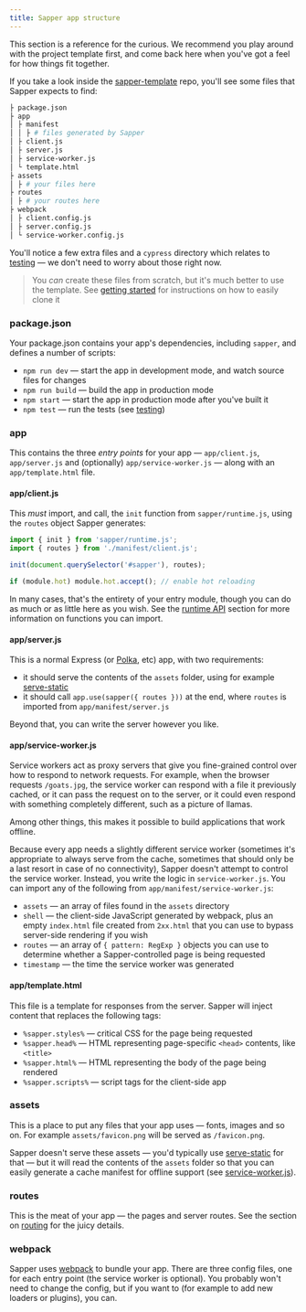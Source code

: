 ```yaml
---
title: Sapper app structure
---
```


This section is a reference for the curious. We recommend you play around with the project template first, and come back here when you've got a feel for how things fit together.

If you take a look inside the [sapper-template](https://github.com/sveltejs/sapper-template) repo, you'll see some files that Sapper expects to find:

```bash
├ package.json
├ app
│ ├ manifest
│ │ ├ # files generated by Sapper
│ ├ client.js
│ ├ server.js
│ ├ service-worker.js
│ └ template.html
├ assets
│ ├ # your files here
├ routes
│ ├ # your routes here
├ webpack
│ ├ client.config.js
│ ├ server.config.js
│ └ service-worker.config.js
```

You'll notice a few extra files and a `cypress` directory which relates to [testing](#testing) — we don't need to worry about those right now.

> You *can* create these files from scratch, but it's much better to use the template. See [getting started](#getting-started) for instructions on how to easily clone it


### package.json

Your package.json contains your app's dependencies, including `sapper`, and defines a number of scripts:

* `npm run dev` — start the app in development mode, and watch source files for changes
* `npm run build` — build the app in production mode
* `npm start` — start the app in production mode after you've built it
* `npm test` — run the tests (see [testing](#testing))


### app

This contains the three *entry points* for your app — `app/client.js`, `app/server.js` and (optionally) `app/service-worker.js` — along with an `app/template.html` file.

#### app/client.js

This *must* import, and call, the `init` function from `sapper/runtime.js`, using the `routes` object Sapper generates:

```js
import { init } from 'sapper/runtime.js';
import { routes } from './manifest/client.js';

init(document.querySelector('#sapper'), routes);

if (module.hot) module.hot.accept(); // enable hot reloading
```

In many cases, that's the entirety of your entry module, though you can do as much or as little here as you wish. See the [runtime API](#runtime-api) section for more information on functions you can import.


#### app/server.js

This is a normal Express (or [Polka](https://github.com/lukeed/polka), etc) app, with two requirements:

* it should serve the contents of the `assets` folder, using for example [serve-static](https://github.com/expressjs/serve-static)
* it should call `app.use(sapper({ routes }))` at the end, where `routes` is imported from `app/manifest/server.js`

Beyond that, you can write the server however you like.


#### app/service-worker.js

Service workers act as proxy servers that give you fine-grained control over how to respond to network requests. For example, when the browser requests `/goats.jpg`, the service worker can respond with a file it previously cached, or it can pass the request on to the server, or it could even respond with something completely different, such as a picture of llamas.

Among other things, this makes it possible to build applications that work offline.

Because every app needs a slightly different service worker (sometimes it's appropriate to always serve from the cache, sometimes that should only be a last resort in case of no connectivity), Sapper doesn't attempt to control the service worker. Instead, you write the logic in `service-worker.js`. You can import any of the following from `app/manifest/service-worker.js`:

* `assets` — an array of files found in the `assets` directory
* `shell` — the client-side JavaScript generated by webpack, plus an empty `index.html` file created from `2xx.html` that you can use to bypass server-side rendering if you wish
* `routes` — an array of `{ pattern: RegExp }` objects you can use to determine whether a Sapper-controlled page is being requested
* `timestamp` — the time the service worker was generated


#### app/template.html

This file is a template for responses from the server. Sapper will inject content that replaces the following tags:

* `%sapper.styles%` — critical CSS for the page being requested
* `%sapper.head%` — HTML representing page-specific `<head>` contents, like `<title>`
* `%sapper.html%` — HTML representing the body of the page being rendered
* `%sapper.scripts%` — script tags for the client-side app


### assets

This is a place to put any files that your app uses — fonts, images and so on. For example `assets/favicon.png` will be served as `/favicon.png`.

Sapper doesn't serve these assets — you'd typically use [serve-static](https://github.com/expressjs/serve-static) for that — but it will read the contents of the `assets` folder so that you can easily generate a cache manifest for offline support (see [service-worker.js](#templates-service-worker-js)).


### routes

This is the meat of your app — the pages and server routes. See the section on [routing](#routing) for the juicy details.


### webpack

Sapper uses [webpack](https://webpack.js.org/) to bundle your app. There are three config files, one for each entry point (the service worker is optional). You probably won't need to change the config, but if you want to (for example to add new loaders or plugins), you can.
